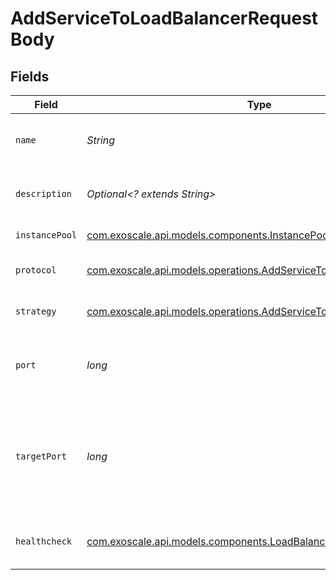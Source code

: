 # AddServiceToLoadBalancerRequestBody


## Fields

| Field                                                                                                                              | Type                                                                                                                               | Required                                                                                                                           | Description                                                                                                                        |
| ---------------------------------------------------------------------------------------------------------------------------------- | ---------------------------------------------------------------------------------------------------------------------------------- | ---------------------------------------------------------------------------------------------------------------------------------- | ---------------------------------------------------------------------------------------------------------------------------------- |
| `name`                                                                                                                             | *String*                                                                                                                           | :heavy_check_mark:                                                                                                                 | Load Balancer Service name                                                                                                         |
| `description`                                                                                                                      | *Optional<? extends String>*                                                                                                       | :heavy_minus_sign:                                                                                                                 | Load Balancer Service description                                                                                                  |
| `instancePool`                                                                                                                     | [com.exoscale.api.models.components.InstancePoolInput](../../models/components/InstancePoolInput.md)                               | :heavy_check_mark:                                                                                                                 | Instance Pool                                                                                                                      |
| `protocol`                                                                                                                         | [com.exoscale.api.models.operations.AddServiceToLoadBalancerProtocol](../../models/operations/AddServiceToLoadBalancerProtocol.md) | :heavy_check_mark:                                                                                                                 | Network traffic protocol                                                                                                           |
| `strategy`                                                                                                                         | [com.exoscale.api.models.operations.AddServiceToLoadBalancerStrategy](../../models/operations/AddServiceToLoadBalancerStrategy.md) | :heavy_check_mark:                                                                                                                 | Load balancing strategy                                                                                                            |
| `port`                                                                                                                             | *long*                                                                                                                             | :heavy_check_mark:                                                                                                                 | Port exposed on the Load Balancer's public IP                                                                                      |
| `targetPort`                                                                                                                       | *long*                                                                                                                             | :heavy_check_mark:                                                                                                                 | Port on which the network traffic will be forwarded to on the receiving instance                                                   |
| `healthcheck`                                                                                                                      | [com.exoscale.api.models.components.LoadBalancerServiceHealthcheck](../../models/components/LoadBalancerServiceHealthcheck.md)     | :heavy_check_mark:                                                                                                                 | Load Balancer Service healthcheck                                                                                                  |